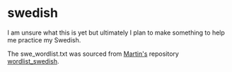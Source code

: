 # swedish
I am unsure what this is yet but ultimately I plan to make something to help me practice my Swedish.

The swe_wordlist.txt was sourced from [Martin's](https://github.com/martinlindhe) repository [wordlist_swedish](https://github.com/martinlindhe/wordlist_swedish).
